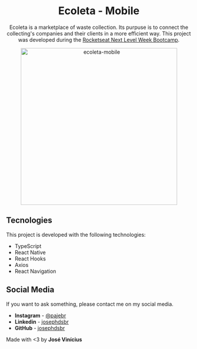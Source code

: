 <h1 align="center">Ecoleta - Mobile</h1>

<p align="center">
Ecoleta is a marketplace of waste collection. Its purpuse is to connect the collecting's companies and their clients in a more efficient way. This project was developed during the <a href="https://rocketseat.com.br" target="_blank">Rocketseat Next Level Week Bootcamp</a>.</p>

<div align="center">
    <img src="./github/images/ecoleta-web.gif" alt="ecoleta-mobile" height="425" />
</div>

## Tecnologies

This project is developed with the following technologies:

- TypeScript
- React Native
- React Hooks
- Axios
- React Navigation

## Social Media

If you want to ask something, please contact me on my social media.

* **Instagram** - [@pajebr](https://www.instagram.com/pajebr/)
* **Linkedin** -  [josephdsbr](https://www.linkedin.com/in/josephdsbr)
* **GitHub** - [josephdsbr](https://github.com/josephdsbr)

Made with <3 by **José Vinícius**